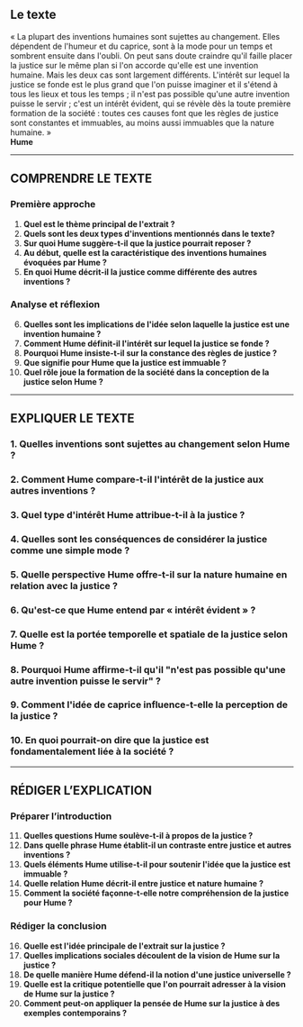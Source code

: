 ## Le texte

« La plupart des inventions humaines sont sujettes au changement. Elles dépendent de l'humeur et du caprice, sont à la mode pour un temps et sombrent ensuite dans l'oubli. On peut sans doute craindre qu'il faille placer la justice sur le même plan si l'on accorde qu'elle est une invention humaine. Mais les deux cas sont largement différents. L'intérêt sur lequel la justice se fonde est le plus grand que l'on puisse imaginer et il s'étend à tous les lieux et tous les temps ; il n'est pas possible qu'une autre invention puisse le servir ; c'est un intérêt évident, qui se révèle dès la toute première formation de la société : toutes ces causes font que les règles de justice sont constantes et immuables, au moins aussi immuables que la nature humaine. »  
**Hume**

---

## COMPRENDRE LE TEXTE

### Première approche

1. **Quel est le thème principal de l'extrait ?**  
2. **Quels sont les deux types d'inventions mentionnés dans le texte?**  
3. **Sur quoi Hume suggère-t-il que la justice pourrait reposer ?**  
4. **Au début, quelle est la caractéristique des inventions humaines évoquées par Hume ?**  
5. **En quoi Hume décrit-il la justice comme différente des autres inventions ?**  

### Analyse et réflexion

6. **Quelles sont les implications de l'idée selon laquelle la justice est une invention humaine ?**  
7. **Comment Hume définit-il l'intérêt sur lequel la justice se fonde ?**  
8. **Pourquoi Hume insiste-t-il sur la constance des règles de justice ?**  
9. **Que signifie pour Hume que la justice est immuable ?**  
10. **Quel rôle joue la formation de la société dans la conception de la justice selon Hume ?**

---

## EXPLIQUER LE TEXTE

### 1. Quelles inventions sont sujettes au changement selon Hume ?  
### 2. Comment Hume compare-t-il l'intérêt de la justice aux autres inventions ?  
### 3. Quel type d'intérêt Hume attribue-t-il à la justice ?  
### 4. Quelles sont les conséquences de considérer la justice comme une simple mode ?  
### 5. Quelle perspective Hume offre-t-il sur la nature humaine en relation avec la justice ?  

### 6. Qu'est-ce que Hume entend par « intérêt évident » ?  
### 7. Quelle est la portée temporelle et spatiale de la justice selon Hume ?  
### 8. Pourquoi Hume affirme-t-il qu'il "n'est pas possible qu'une autre invention puisse le servir" ?  
### 9. Comment l'idée de caprice influence-t-elle la perception de la justice ?  
### 10. En quoi pourrait-on dire que la justice est fondamentalement liée à la société ?  

---

## RÉDIGER L’EXPLICATION

### Préparer l’introduction

11. **Quelles questions Hume soulève-t-il à propos de la justice ?**  
12. **Dans quelle phrase Hume établit-il un contraste entre justice et autres inventions ?**  
13. **Quels éléments Hume utilise-t-il pour soutenir l'idée que la justice est immuable ?**  
14. **Quelle relation Hume décrit-il entre justice et nature humaine ?**  
15. **Comment la société façonne-t-elle notre compréhension de la justice pour Hume ?**

### Rédiger la conclusion

16. **Quelle est l'idée principale de l'extrait sur la justice ?**  
17. **Quelles implications sociales découlent de la vision de Hume sur la justice ?**  
18. **De quelle manière Hume défend-il la notion d'une justice universelle ?**  
19. **Quelle est la critique potentielle que l'on pourrait adresser à la vision de Hume sur la justice ?**  
20. **Comment peut-on appliquer la pensée de Hume sur la justice à des exemples contemporains ?**